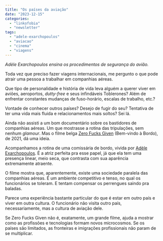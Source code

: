 ```yaml
---
title: "Os países da aviação"
date: "2023-12-15"
categories: 
  - "linkofobia"
  - "newsletter"
tags: 
  - "adele-exarchopoulos"
  - "aviacao"
  - "cinema"
  - "viagens"
---
```


_Adèle Exarchopoulos ensina os procedimentos de segurança do avião._

Toda vez que preciso fazer viagens internacionais, me pergunto o que pode atrair uma pessoa a trabalhar em companhias aéreas.

Que tipo de personalidade e história de vida leva alguém a querer viver em aviões, aeroportos, _dutty-free_ e seus infindáveis Toblerones? Além de enfrentar constantes mudanças de fuso-horário, escalas de trabalho, etc.?

Vontade de conhecer outros países? Desejo de fugir do seu? Tentativa de ter uma vida mais fluida e relacionamentos mais soltos? Sei lá.

Ainda não assisti a um bom documentário sobre os bastidores de companhias aéreas. Um que mostrasse a rotina das tripulações, sem nenhum _glamour_. Mas o filme belga [Zero Fucks Given](https://mubi.com/en/mx/films/zero-fucks-given) (Bem-vindo à Bordo), de 2021, dá uma ideia.

Acompanhamos a rotina de uma comissária de bordo, vivida por [Adèle Exarchopoulos](https://pt.wikipedia.org/wiki/Ad%C3%A8le_Exarchopoulos). É a atriz perfeita pra esse papel, já que ela tem uma presença linear, meio seca, que contrasta com sua aparência extremamente atraente.

O filme mostra que, aparentemente, existe uma sociedade paralela das companhias aéreas. É um ambiente competitivo e tenso, no qual os funcionários se toleram. E tentam compensar os perrengues saindo pra baladas.

Parece uma experiência bastante particular do que é estar em outro país e viver em outra cultura. O funcionário não visita outro país, necessariamente, mas a cultura de aviação dele.

Se Zero Fucks Given não é, exatamente, um grande filme, ajuda a mostrar como as profissões e tecnologias formam novos microcosmos. Se os países são limitados, as fronteiras e imigrações profissionais não param de se multiplicar.
